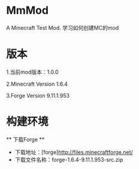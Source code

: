 MmMod
=====

A Minecraft Test Mod.
学习如何创建MC的mod

版本
=====

1.当前mod版本：1.0.0

2.Minecraft Version 1.6.4

3.Forge Version 9.11.1.953

构建环境
=====

** 下载Forge **

* 下载地址：[forge]http://files.minecraftforge.net/
* 下载文件名称：forge-1.6.4-9.11.1.953-src.zip
